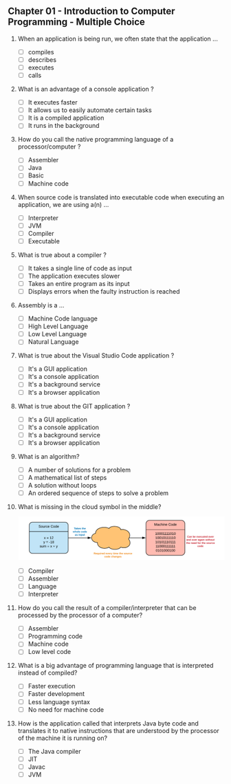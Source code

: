 ## Chapter 01 - Introduction to Computer Programming - Multiple Choice

1. When an application is being run, we often state that the application ...

    * [ ] compiles
    * [ ] describes
    * [ ] executes
    * [ ] calls

2. What is an advantage of a console application ?

    * [ ] It executes faster
    * [ ] It allows us to easily automate certain tasks
    * [ ] It is a compiled application
    * [ ] It runs in the background

3. How do you call the native programming language of a processor/computer ?

    * [ ] Assembler
    * [ ] Java
    * [ ] Basic
    * [ ] Machine code

4. When source code is translated into executable code when executing an application, we are using a(n) ...

    * [ ] Interpreter
    * [ ] JVM
    * [ ] Compiler
    * [ ] Executable

5. What is true about a compiler ?

    * [ ] It takes a single line of code as input
    * [ ] The application executes slower
    * [ ] Takes an entire program as its input
    * [ ] Displays errors when the faulty instruction is reached

6. Assembly is a ...

    * [ ] Machine Code language
    * [ ] High Level Language
    * [ ] Low Level Language
    * [ ] Natural Language

7. What is true about the Visual Studio Code application ?

    * [ ] It's a GUI application
    * [ ] It's a console application
    * [ ] It's a background service
    * [ ] It's a browser application

8. What is true about the GIT application ?

    * [ ] It's a GUI application
    * [ ] It's a console application
    * [ ] It's a background service
    * [ ] It's a browser application

9. What is an algorithm?

    * [ ] A number of solutions for a problem
    * [ ] A mathematical list of steps
    * [ ] A solution without loops
    * [ ] An ordered sequence of steps to solve a problem

10. What is missing in the cloud symbol in the middle?

    ![Whats in the middle?](./img/cloud_in_middle.png)

    * [ ] Compiler
    * [ ] Assembler
    * [ ] Language
    * [ ] Interpreter

11. How do you call the result of a compiler/interpreter that can be processed by the processor of a computer?

    * [ ] Assembler
    * [ ] Programming code
    * [ ] Machine code
    * [ ] Low level code

12. What is a big advantage of programming language that is interpreted instead of compiled?

    * [ ] Faster execution
    * [ ] Faster development
    * [ ] Less language syntax
    * [ ] No need for machine code

13. How is the application called that interprets Java byte code and translates it to native instructions that are understood by the processor of the machine it is running on?

    * [ ] The Java compiler
    * [ ] JIT
    * [ ] Javac
    * [ ] JVM